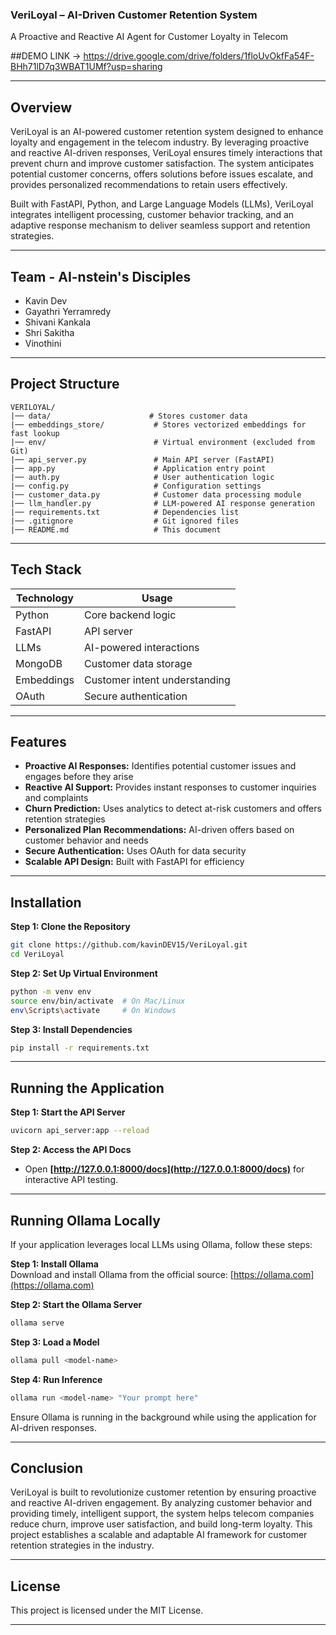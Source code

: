 ### VeriLoyal – AI-Driven Customer Retention System  
A Proactive and Reactive AI Agent for Customer Loyalty in Telecom  

##DEMO LINK -> https://drive.google.com/drive/folders/1floUvOkfFa54F-BHh71lD7q3WBAT1UMf?usp=sharing

---

## Overview
VeriLoyal is an AI-powered customer retention system designed to enhance loyalty and engagement in the telecom industry. By leveraging proactive and reactive AI-driven responses, VeriLoyal ensures timely interactions that prevent churn and improve customer satisfaction. The system anticipates potential customer concerns, offers solutions before issues escalate, and provides personalized recommendations to retain users effectively.

Built with FastAPI, Python, and Large Language Models (LLMs), VeriLoyal integrates intelligent processing, customer behavior tracking, and an adaptive response mechanism to deliver seamless support and retention strategies.

---

## Team - AI-nstein's Disciples
- Kavin Dev  
- Gayathri Yerramredy  
- Shivani Kankala  
- Shri Sakitha  
- Vinothini  

---

## Project Structure
```
VERILOYAL/
|── data/                      # Stores customer data
|── embeddings_store/           # Stores vectorized embeddings for fast lookup
|── env/                        # Virtual environment (excluded from Git)
|── api_server.py               # Main API server (FastAPI)
|── app.py                      # Application entry point
|── auth.py                     # User authentication logic
|── config.py                   # Configuration settings
|── customer_data.py            # Customer data processing module
|── llm_handler.py              # LLM-powered AI response generation
|── requirements.txt            # Dependencies list
|── .gitignore                  # Git ignored files
|── README.md                   # This document
```

---

## Tech Stack
| Technology  | Usage  |
|------------|--------|
| Python      | Core backend logic |
| FastAPI     | API server |
| LLMs        | AI-powered interactions |
| MongoDB     | Customer data storage |
| Embeddings  | Customer intent understanding |
| OAuth       | Secure authentication |

---

## Features
- **Proactive AI Responses:** Identifies potential customer issues and engages before they arise  
- **Reactive AI Support:** Provides instant responses to customer inquiries and complaints  
- **Churn Prediction:** Uses analytics to detect at-risk customers and offers retention strategies  
- **Personalized Plan Recommendations:** AI-driven offers based on customer behavior and needs  
- **Secure Authentication:** Uses OAuth for data security  
- **Scalable API Design:** Built with FastAPI for efficiency  

---

## Installation
**Step 1: Clone the Repository**
```sh
git clone https://github.com/kavinDEV15/VeriLoyal.git
cd VeriLoyal
```

**Step 2: Set Up Virtual Environment**
```sh
python -m venv env
source env/bin/activate  # On Mac/Linux
env\Scripts\activate     # On Windows
```

**Step 3: Install Dependencies**
```sh
pip install -r requirements.txt
```

---

## Running the Application
**Step 1: Start the API Server**
```sh
uvicorn api_server:app --reload
```
**Step 2: Access the API Docs**
- Open **[http://127.0.0.1:8000/docs](http://127.0.0.1:8000/docs)** for interactive API testing.

---

## Running Ollama Locally
If your application leverages local LLMs using Ollama, follow these steps:

**Step 1: Install Ollama**  
Download and install Ollama from the official source: [https://ollama.com](https://ollama.com)

**Step 2: Start the Ollama Server**
```sh
ollama serve
```

**Step 3: Load a Model**
```sh
ollama pull <model-name>
```

**Step 4: Run Inference**
```sh
ollama run <model-name> "Your prompt here"
```

Ensure Ollama is running in the background while using the application for AI-driven responses.

---

## Conclusion
VeriLoyal is built to revolutionize customer retention by ensuring proactive and reactive AI-driven engagement. By analyzing customer behavior and providing timely, intelligent support, the system helps telecom companies reduce churn, improve user satisfaction, and build long-term loyalty. This project establishes a scalable and adaptable AI framework for customer retention strategies in the industry.

---

## License
This project is licensed under the MIT License.

---

